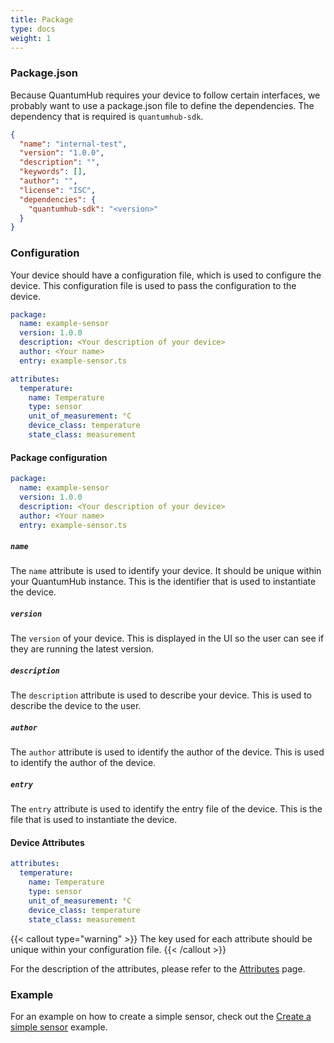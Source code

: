 ```yaml
---
title: Package
type: docs
weight: 1
---
```


### Package.json

Because QuantumHub requires your device to follow certain interfaces, we probably want to use a package.json file to define the dependencies. The dependency that is required is `quantumhub-sdk`.

```json
{
  "name": "internal-test",
  "version": "1.0.0",
  "description": "",
  "keywords": [],
  "author": "",
  "license": "ISC",
  "dependencies": {
    "quantumhub-sdk": "<version>"
  }
}
```

### Configuration

Your device should have a configuration file, which is used to configure the device. This configuration file is used to pass the configuration to the device.

```yaml
package:
  name: example-sensor
  version: 1.0.0
  description: <Your description of your device>
  author: <Your name>
  entry: example-sensor.ts

attributes:
  temperature:
    name: Temperature
    type: sensor
    unit_of_measurement: °C
    device_class: temperature
    state_class: measurement
```

#### Package configuration

```yaml
package:
  name: example-sensor
  version: 1.0.0
  description: <Your description of your device>
  author: <Your name>
  entry: example-sensor.ts
```

##### `name`

The `name` attribute is used to identify your device. It should be unique within your QuantumHub instance. This is the identifier that is used to instantiate the device.

##### `version`

The `version` of your device. This is displayed in the UI so the user can see if they are running the latest version.

##### `description`

The `description` attribute is used to describe your device. This is used to describe the device to the user.

##### `author`

The `author` attribute is used to identify the author of the device. This is used to identify the author of the device.

##### `entry`

The `entry` attribute is used to identify the entry file of the device. This is the file that is used to instantiate the device.

#### Device Attributes

```yaml
attributes:
  temperature:
    name: Temperature
    type: sensor
    unit_of_measurement: °C
    device_class: temperature
    state_class: measurement    
```


{{< callout type="warning" >}}
The key used for each attribute should be unique within your configuration file.
{{< /callout >}}

For the description of the attributes, please refer to the [Attributes](/docs/development/sdk/device-attributes) page.
### Example

For an example on how to create a simple sensor, check out the [Create a simple sensor](/docs/development/create-a-simple-sensor) example.